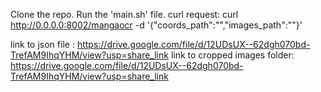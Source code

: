 Clone the repo.
Run the 'main.sh' file.
curl request: curl http://0.0.0.0:8002/mangaocr -d '{"coords_path":"<path to coordinates json file>","images_path":"<path to cropped images folder>"}'

link to json file : https://drive.google.com/file/d/12UDsUX--62dgh070bd-TrefAM9IhqYHM/view?usp=share_link
link to cropped images folder: https://drive.google.com/file/d/12UDsUX--62dgh070bd-TrefAM9IhqYHM/view?usp=share_link
